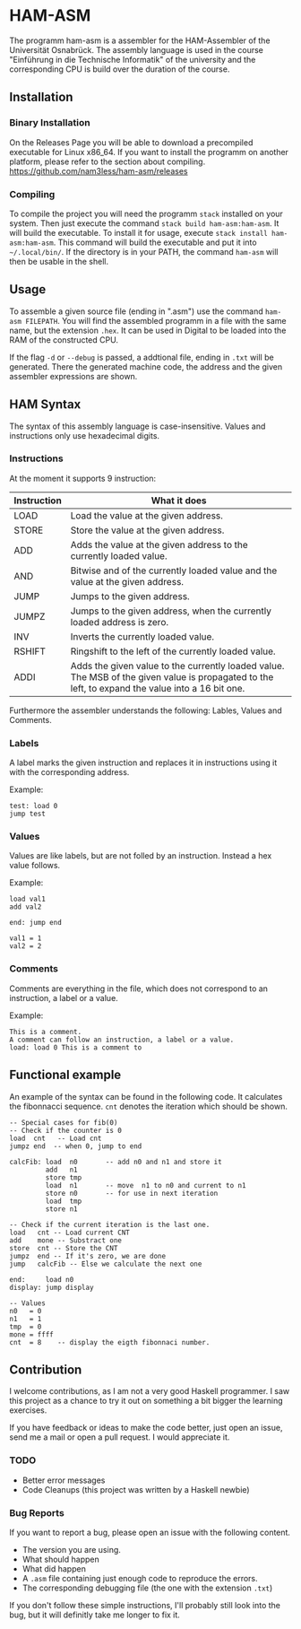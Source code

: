 # HAM-ASM

The programm ham-asm is a assembler for the HAM-Assembler of the Universität
Osnabrück. The assembly language is used in the course 
"Einführung in die Technische Informatik" of the university and the
corresponding CPU is build over the duration of the course.

## Installation
### Binary Installation
On the Releases Page you will be able to download a precompiled executable for
Linux x86_64. If you want to install the programm on another platform, please
refer to the section about compiling.
https://github.com/nam3less/ham-asm/releases
### Compiling
To compile the project you will need the programm `stack` installed on your
system. Then just execute the command `stack build ham-asm:ham-asm`. It will
build the executable. To install it for usage, execute 
`stack install ham-asm:ham-asm`. This command will build the executable and put
it into `~/.local/bin/`. If the directory is in your PATH, the command `ham-asm`
will then be usable in the shell.

## Usage
To assemble a given source file (ending in ".asm") use the command `ham-asm
FILEPATH`. You will find the assembled programm in a file with the same name,
but the extension `.hex`. It can be used in Digital to be loaded into the RAM of 
the constructed CPU.

If the flag `-d` or `--debug` is passed, a addtional file, ending in `.txt` will
be generated. There the generated machine code, the address and the given
assembler expressions are shown.

## HAM Syntax
The syntax of this assembly language is case-insensitive.
Values and instructions only use hexadecimal digits.

### Instructions
At the moment it supports 9 instruction:

| Instruction | What it does                                                                                                                                     |
|-------------|--------------------------------------------------------------------------------------------------------------------------------------------------|
| LOAD        | Load the value at the given address.                                                                                                             |
| STORE       | Store the value at the given address.                                                                                                            |
| ADD         | Adds the value at the given address to the currently loaded value.                                                                               |
| AND         | Bitwise and of the currently loaded value and the value at the given address.                                                                    |
| JUMP        | Jumps to the given address.                                                                                                                      |
| JUMPZ       | Jumps to the given address, when the currently loaded address is zero.                                                                           |
| INV         | Inverts the currently loaded value.                                                                                                              |
| RSHIFT      | Ringshift to the left of the currently loaded value.                                                                                             |
| ADDI        | Adds the given value to the currently loaded value. The MSB of the given value is propagated to the left, to expand the value into a 16 bit one. |

Furthermore the assembler understands the following: Lables, Values and Comments.

### Labels

A label marks the given instruction and replaces it in instructions using it
with the corresponding address.

Example:
```
test: load 0
jump test
```

### Values

Values are like labels, but are not folled by an instruction. Instead a hex
value follows. 

Example:
```
load val1
add val2

end: jump end

val1 = 1
val2 = 2
```

### Comments

Comments are everything in the file, which does not correspond to an
instruction, a label or a value.

Example:

```
This is a comment.
A comment can follow an instruction, a label or a value.
load: load 0 This is a comment to 
```

## Functional example
An example of the syntax can be found in the following code. It calculates the
fibonnacci sequence. `cnt` denotes the iteration which should be shown.

```
-- Special cases for fib(0)
-- Check if the counter is 0
load  cnt   -- Load cnt
jumpz end  -- when 0, jump to end

calcFib: load  n0       -- add n0 and n1 and store it
         add   n1
         store tmp      
         load  n1       -- move  n1 to n0 and current to n1
         store n0       -- for use in next iteration
         load  tmp
         store n1

-- Check if the current iteration is the last one.
load   cnt -- Load current CNT
add    mone -- Substract one
store  cnt -- Store the CNT
jumpz  end -- If it's zero, we are done
jump   calcFib -- Else we calculate the next one

end:     load n0
display: jump display

-- Values
n0   = 0
n1   = 1
tmp  = 0
mone = ffff
cnt  = 8    -- display the eigth fibonnaci number.
```

## Contribution
I welcome contributions, as I am not a very good Haskell programmer. I saw this
project as a chance to try it out on something a bit bigger the learning
exercises.

If you have feedback or ideas to make the code better, just open an issue, send
me a mail or open a pull request. I would appreciate it.

### TODO
- Better error messages
- Code Cleanups (this project was written by a Haskell newbie)

### Bug Reports
If you want to report a bug, please open an issue with the following content.

- The version you are using.
- What should happen
- What did happen
- A `.asm` file containing just enough code to reproduce the errors.
- The corresponding debugging file (the one with the extension `.txt`)

If you don't follow these simple instructions, I'll probably still look into the
bug, but it will definitly take me longer to fix it. 

